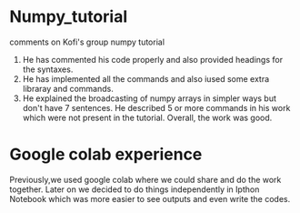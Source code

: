 # Numpy_tutorial
comments on Kofi's group numpy tutorial

1. He has commented his code properly and also provided headings for the syntaxes.
2. He has implemented all the commands and also iused some extra libraray and commands.
3. He explained the broadcasting of numpy arrays in simpler ways but don't have 7 sentences.
He described 5 or more commands in his work which were not present in the tutorial.
Overall, the work was good.

# Google colab experience
Previously,we used google colab where we could share and do the work together. Later on we decided to do things independently in Ipthon Notebook which was more easier to see outputs and even write the codes.
